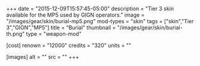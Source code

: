 +++
date = "2015-12-09T15:57:45-05:00"
description = "Tier 3 skin available for the MP5 used by GIGN operators."
image = "/images/gear/skin/burial-mp5.png"
mod-types = "skin"
tags = ["skin","Tier 3","GIGN","MP5"]
title = "Burial"
thumbnail = "/images/gear/skin/burial-th.png"
type = "weapon-mod"

[cost]
  renown = "12000"
  credits = "320"
  units = ""

[images]
  alt = ""
  src = ""
+++
